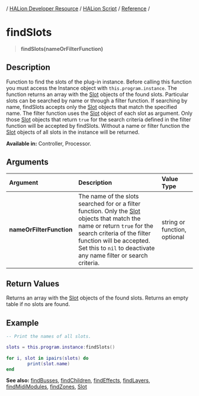 / [HALion Developer Resource](../../HALion-Developer-Resource.md) / [HALion Script](./HALion-Script.md) / [Reference](./Reference.md) /

# findSlots

>**findSlots(nameOrFilterFunction)**

## Description

Function to find the slots of the plug-in instance. Before calling this function you must access the Instance object with ``this.program.instance``. The function returns an array with the [Slot](./Slot.md) objects of the found slots. Particular slots can be searched by name or through a filter function. If searching by name, findSlots accepts only the [Slot](./Slot.md) objects that match the specified name. The filter function uses the [Slot](./Slot.md) object of each slot as argument. Only those [Slot](./Slot.md) objects that return ``true`` for the search criteria defined in the filter function will be accepted by findSlots. Without a name or filter function the [Slot](./Slot.md) objects of all slots in the instance will be returned.

**Available in:** Controller, Processor.

## Arguments

|Argument|Description|Value Type|
|:-|:-|:-|
|**nameOrFilterFunction**|The name of the slots searched for or a filter function. Only the [Slot](./Slot.md) objects that match the name or return ``true`` for the search criteria of the filter function will be accepted. Set this to ``nil`` to deactivate any name filter or search criteria.|string or function, optional|

## Return Values

Returns an array with the [Slot](./Slot.md) objects of the found slots. Returns an empty table if no slots are found.


## Example

```lua
-- Print the names of all slots.

slots = this.program.instance:findSlots()
  
for i, slot in ipairs(slots) do
        print(slot.name)
end
```

**See also:** [findBusses](./findBusses.md), [findChildren](./findChildren.md), [findEffects](./findEffects.md), [findLayers](./findLayers.md), [findMidiModules](./findMidiModules.md), [findZones](./findZones.md), [Slot](./Slot.md)